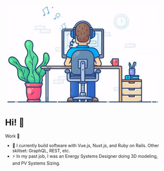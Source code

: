 [![Social banner for DamilolaAjayi](https://github.com/DamilolaAjayi/DamilolaAjayi/raw/master/assets/man-developer.gif)](https://twitter.com/dtajayi)

# Hi! :wave:


Work 🧰 
- 👯 I currently build software with Vue.js, Nuxt.js, and Ruby on Rails. Other skillset: GraphQL, REST, etc.
- ⚡ In my past job, I was an Energy Systems Designer doing 3D modeling, and PV Systems Sizing. 


<!--
**DamilolaAjayi/DamilolaAjayi** is a ✨ _special_ ✨ repository because its `README.md` (this file) appears on your GitHub profile.

Here are some ideas to get you started:

- 🔭 I’m currently working on ...

- 👯 I’m looking to collaborate on ...
- 🤔 I’m looking for help with ...
- 💬 Ask me about ...
- 📫 How to reach me: ...
- 😄 Pronouns: ... -->


